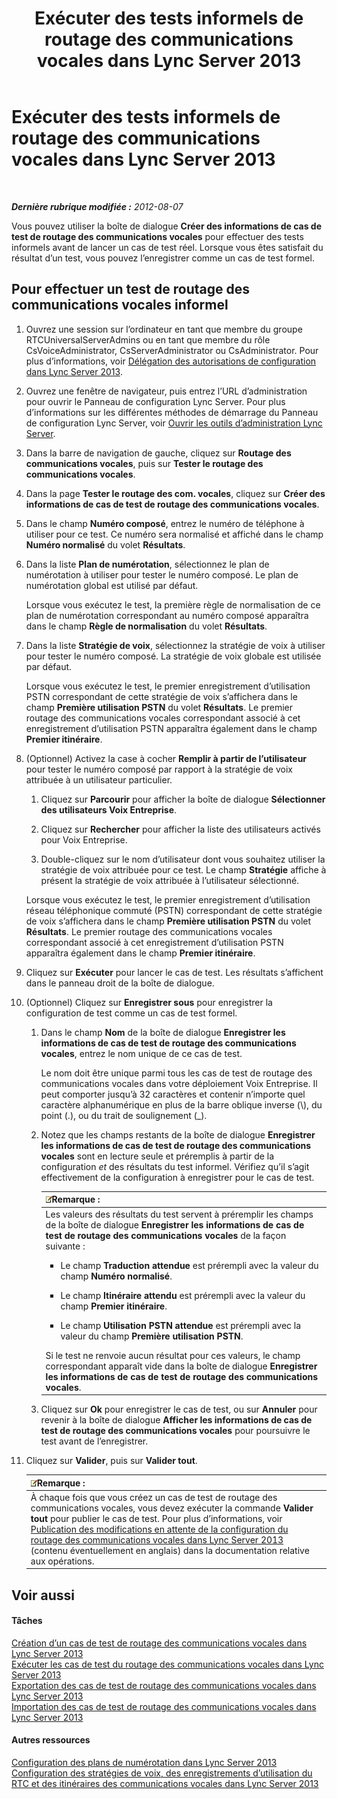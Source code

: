 ﻿---
title: Exécuter des tests informels de routage des communications vocales dans Lync Server 2013
TOCTitle: Exécuter des tests informels de routage des communications vocales dans Lync Server 2013
ms:assetid: ea0e6059-bf04-4b03-b6d3-8f5534b731e2
ms:mtpsurl: https://technet.microsoft.com/fr-fr/library/Gg399049(v=OCS.15)
ms:contentKeyID: 49299249
ms.date: 05/20/2016
mtps_version: v=OCS.15
ms.translationtype: HT
---

# Exécuter des tests informels de routage des communications vocales dans Lync Server 2013

 

_**Dernière rubrique modifiée :** 2012-08-07_

Vous pouvez utiliser la boîte de dialogue **Créer des informations de cas de test de routage des communications vocales** pour effectuer des tests informels avant de lancer un cas de test réel. Lorsque vous êtes satisfait du résultat d’un test, vous pouvez l’enregistrer comme un cas de test formel.

## Pour effectuer un test de routage des communications vocales informel

1.  Ouvrez une session sur l’ordinateur en tant que membre du groupe RTCUniversalServerAdmins ou en tant que membre du rôle CsVoiceAdministrator, CsServerAdministrator ou CsAdministrator. Pour plus d’informations, voir [Délégation des autorisations de configuration dans Lync Server 2013](lync-server-2013-delegate-setup-permissions.md).

2.  Ouvrez une fenêtre de navigateur, puis entrez l’URL d’administration pour ouvrir le Panneau de configuration Lync Server. Pour plus d’informations sur les différentes méthodes de démarrage du Panneau de configuration Lync Server, voir [Ouvrir les outils d’administration Lync Server](lync-server-2013-open-lync-server-administrative-tools.md).

3.  Dans la barre de navigation de gauche, cliquez sur **Routage des communications vocales**, puis sur **Tester le routage des communications vocales**.

4.  Dans la page **Tester le routage des com. vocales**, cliquez sur **Créer des informations de cas de test de routage des communications vocales**.

5.  Dans le champ **Numéro composé**, entrez le numéro de téléphone à utiliser pour ce test. Ce numéro sera normalisé et affiché dans le champ **Numéro normalisé** du volet **Résultats**.

6.  Dans la liste **Plan de numérotation**, sélectionnez le plan de numérotation à utiliser pour tester le numéro composé. Le plan de numérotation global est utilisé par défaut.
    
    Lorsque vous exécutez le test, la première règle de normalisation de ce plan de numérotation correspondant au numéro composé apparaîtra dans le champ **Règle de normalisation** du volet **Résultats**.

7.  Dans la liste **Stratégie de voix**, sélectionnez la stratégie de voix à utiliser pour tester le numéro composé. La stratégie de voix globale est utilisée par défaut.
    
    Lorsque vous exécutez le test, le premier enregistrement d’utilisation PSTN correspondant de cette stratégie de voix s’affichera dans le champ **Première utilisation PSTN** du volet **Résultats**. Le premier routage des communications vocales correspondant associé à cet enregistrement d’utilisation PSTN apparaîtra également dans le champ **Premier itinéraire**.

8.  (Optionnel) Activez la case à cocher **Remplir à partir de l’utilisateur** pour tester le numéro composé par rapport à la stratégie de voix attribuée à un utilisateur particulier.
    
    1.  Cliquez sur **Parcourir** pour afficher la boîte de dialogue **Sélectionner des utilisateurs Voix Entreprise**.
    
    2.  Cliquez sur **Rechercher** pour afficher la liste des utilisateurs activés pour Voix Entreprise.
    
    3.  Double-cliquez sur le nom d’utilisateur dont vous souhaitez utiliser la stratégie de voix attribuée pour ce test. Le champ **Stratégie** affiche à présent la stratégie de voix attribuée à l’utilisateur sélectionné.
    
    Lorsque vous exécutez le test, le premier enregistrement d’utilisation réseau téléphonique commuté (PSTN) correspondant de cette stratégie de voix s’affichera dans le champ **Première utilisation PSTN** du volet **Résultats**. Le premier routage des communications vocales correspondant associé à cet enregistrement d’utilisation PSTN apparaîtra également dans le champ **Premier itinéraire**.

9.  Cliquez sur **Exécuter** pour lancer le cas de test. Les résultats s’affichent dans le panneau droit de la boîte de dialogue.

10. (Optionnel) Cliquez sur **Enregistrer sous** pour enregistrer la configuration de test comme un cas de test formel.
    
    1.  Dans le champ **Nom** de la boîte de dialogue **Enregistrer les informations de cas de test de routage des communications vocales**, entrez le nom unique de ce cas de test.
        
        Le nom doit être unique parmi tous les cas de test de routage des communications vocales dans votre déploiement Voix Entreprise. Il peut comporter jusqu’à 32 caractères et contenir n’importe quel caractère alphanumérique en plus de la barre oblique inverse (\\), du point (.), ou du trait de soulignement (\_).
    
    2.  Notez que les champs restants de la boîte de dialogue **Enregistrer les informations de cas de test de routage des communications vocales** sont en lecture seule et préremplis à partir de la configuration *et* des résultats du test informel. Vérifiez qu’il s’agit effectivement de la configuration à enregistrer pour le cas de test.
        
        <table>
        <colgroup>
        <col style="width: 100%" />
        </colgroup>
        <thead>
        <tr class="header">
        <th><img src="images/Gg398920.note(OCS.15).gif" title="note" alt="note" />Remarque :</th>
        </tr>
        </thead>
        <tbody>
        <tr class="odd">
        <td>Les valeurs des résultats du test servent à préremplir les champs de la boîte de dialogue <strong>Enregistrer les informations de cas de test de routage des communications vocales</strong> de la façon suivante :
        <ul>
        <li><p>Le champ <strong>Traduction attendue</strong> est prérempli avec la valeur du champ <strong>Numéro normalisé</strong>.</p></li>
        <li><p>Le champ <strong>Itinéraire attendu</strong> est prérempli avec la valeur du champ <strong>Premier itinéraire</strong>.</p></li>
        <li><p>Le champ <strong>Utilisation PSTN attendue</strong> est prérempli avec la valeur du champ <strong>Première utilisation PSTN</strong>.</p></li>
        </ul>
        Si le test ne renvoie aucun résultat pour ces valeurs, le champ correspondant apparaît vide dans la boîte de dialogue <strong>Enregistrer les informations de cas de test de routage des communications vocales</strong>.</td>
        </tr>
        </tbody>
        </table>
    
    3.  Cliquez sur **Ok** pour enregistrer le cas de test, ou sur **Annuler** pour revenir à la boîte de dialogue **Afficher les informations de cas de test de routage des communications vocales** pour poursuivre le test avant de l’enregistrer.

11. Cliquez sur **Valider**, puis sur **Valider tout**.
    
    <table>
    <thead>
    <tr class="header">
    <th><img src="images/Gg398920.note(OCS.15).gif" title="note" alt="note" />Remarque :</th>
    </tr>
    </thead>
    <tbody>
    <tr class="odd">
    <td>À chaque fois que vous créez un cas de test de routage des communications vocales, vous devez exécuter la commande <strong>Valider tout</strong> pour publier le cas de test. Pour plus d’informations, voir <a href="lync-server-2013-publish-pending-changes-to-the-voice-routing-configuration.md">Publication des modifications en attente de la configuration du routage des communications vocales dans Lync Server 2013</a> (contenu éventuellement en anglais) dans la documentation relative aux opérations.</td>
    </tr>
    </tbody>
    </table>


## Voir aussi

#### Tâches

[Création d’un cas de test de routage des communications vocales dans Lync Server 2013](lync-server-2013-create-a-voice-routing-test-case.md)  
[Exécuter les cas de test du routage des communications vocales dans Lync Server 2013](lync-server-2013-run-voice-routing-test-cases.md)  
[Exportation des cas de test de routage des communications vocales dans Lync Server 2013](lync-server-2013-export-voice-routing-test-cases.md)  
[Importation des cas de test de routage des communications vocales dans Lync Server 2013](lync-server-2013-import-voice-routing-test-cases.md)  

#### Autres ressources

[Configuration des plans de numérotation dans Lync Server 2013](lync-server-2013-configuring-dial-plans.md)  
[Configuration des stratégies de voix, des enregistrements d’utilisation du RTC et des itinéraires des communications vocales dans Lync Server 2013](lync-server-2013-configuring-voice-policies-pstn-usage-records-and-voice-routes.md)

